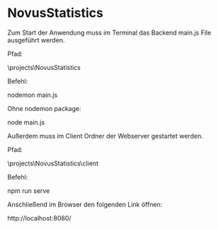 # NovusStatistics

Zum Start der Anwendung muss im Terminal das Backend main.js File ausgeführt werden. 

Pfad:

\projects\NovusStatistics

Befehl:

nodemon main.js

Ohne nodemon package:

node main.js

Außerdem muss im Client Ordner der Webserver gestartet werden.

Pfad:

\projects\NovusStatistics\client

Befehl: 

npm run serve


Anschließend im Browser den folgenden Link öffnen:

http://localhost:8080/
